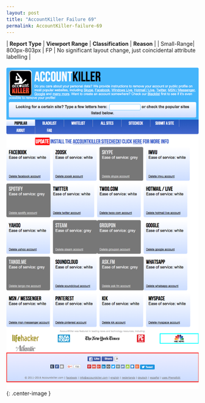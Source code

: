```yaml
---
layout: post
title: "AccountKiller Failure 69"
permalink: AccountKiller-failure-69
---
```

| **Report Type** | **Viewport Range** | **Classification** | **Reason** |
| Small-Range| 800px-803px | FP | No significant layout change, just coincidental attribute labelling | 

![Screenshot of the fault](assets/images/AccountKiller/fault69/smallrangeWidth801.png){: .center-image }